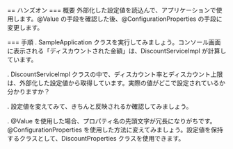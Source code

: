 == ハンズオン
=== 概要
外部化した設定値を読込んで、アプリケーションで使用します。@Value の手段を確認した後、@ConfigurationProperties の手段に変更します。

=== 手順
. SampleApplication クラスを実行してみましょう。コンソール画面に表示される「ディスカウントされた金額」は、DiscountServiceImpl が計算しています。

. DiscountServiceImpl クラスの中で、ディスカウント率とディスカウント上限は、外部化した設定値から取得しています。実際の値がどこで設定されているか分かりますか？

. 設定値を変えてみて、きちんと反映されるか確認してみましょう。

. @Value を使用した場合、プロパティ名の先頭文字が冗長になりがちです。@ConfigurationProperties を使用した方法に変えてみましょう。設定値を保持するクラスとして、DiscountProperties クラスを使用できます。
